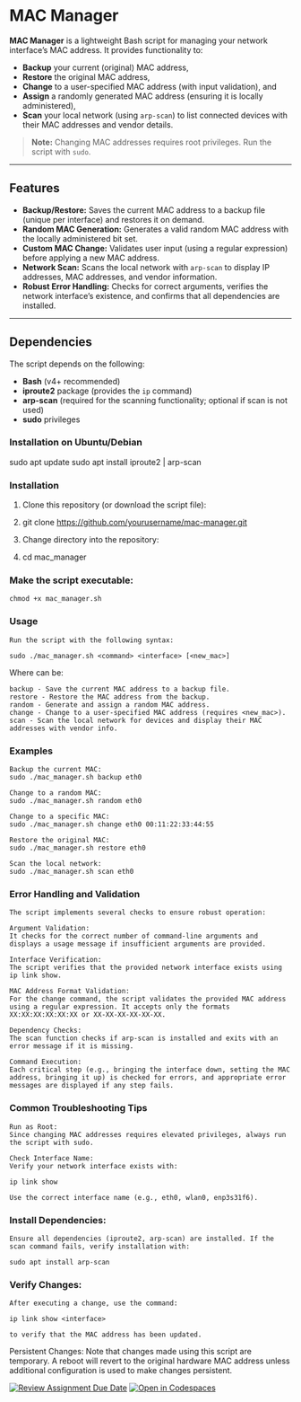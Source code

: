 # MAC Manager

**MAC Manager** is a lightweight Bash script for managing your network interface’s MAC address. It provides functionality to:
- **Backup** your current (original) MAC address,
- **Restore** the original MAC address,
- **Change** to a user-specified MAC address (with input validation), and
- **Assign** a randomly generated MAC address (ensuring it is locally administered),
- **Scan** your local network (using `arp-scan`) to list connected devices with their MAC addresses and vendor details.

> **Note:** Changing MAC addresses requires root privileges. Run the script with `sudo`.

---

## Features

- **Backup/Restore:** Saves the current MAC address to a backup file (unique per interface) and restores it on demand.
- **Random MAC Generation:** Generates a valid random MAC address with the locally administered bit set.
- **Custom MAC Change:** Validates user input (using a regular expression) before applying a new MAC address.
- **Network Scan:** Scans the local network with `arp-scan` to display IP addresses, MAC addresses, and vendor information.
- **Robust Error Handling:** Checks for correct arguments, verifies the network interface’s existence, and confirms that all dependencies are installed.

---

## Dependencies

The script depends on the following:
- **Bash** (v4+ recommended)
- **iproute2** package (provides the `ip` command)
- **arp-scan** (required for the scanning functionality; optional if scan is not used)
- **sudo** privileges

### Installation on Ubuntu/Debian

sudo apt update
sudo apt install iproute2 | arp-scan

### Installation

1. Clone this repository (or download the script file):

2. git clone https://github.com/yourusername/mac-manager.git

3. Change directory into the repository:

4. cd mac_manager

### Make the script executable:

    chmod +x mac_manager.sh

### Usage

    Run the script with the following syntax:

    sudo ./mac_manager.sh <command> <interface> [<new_mac>]

Where <command> can be:

    backup - Save the current MAC address to a backup file.
    restore - Restore the MAC address from the backup.
    random - Generate and assign a random MAC address.
    change - Change to a user-specified MAC address (requires <new_mac>).
    scan - Scan the local network for devices and display their MAC addresses with vendor info.

### Examples

    Backup the current MAC:
    sudo ./mac_manager.sh backup eth0

    Change to a random MAC:
    sudo ./mac_manager.sh random eth0

    Change to a specific MAC:
    sudo ./mac_manager.sh change eth0 00:11:22:33:44:55

    Restore the original MAC:
    sudo ./mac_manager.sh restore eth0

    Scan the local network:
    sudo ./mac_manager.sh scan eth0

### Error Handling and Validation

    The script implements several checks to ensure robust operation:

    Argument Validation:
    It checks for the correct number of command-line arguments and displays a usage message if insufficient arguments are provided.

    Interface Verification:
    The script verifies that the provided network interface exists using ip link show.

    MAC Address Format Validation:
    For the change command, the script validates the provided MAC address using a regular expression. It accepts only the formats XX:XX:XX:XX:XX:XX or XX-XX-XX-XX-XX-XX.

    Dependency Checks:
    The scan function checks if arp-scan is installed and exits with an error message if it is missing.

    Command Execution:
    Each critical step (e.g., bringing the interface down, setting the MAC address, bringing it up) is checked for errors, and appropriate error messages are displayed if any step fails.

### Common Troubleshooting Tips

    Run as Root:
    Since changing MAC addresses requires elevated privileges, always run the script with sudo.

    Check Interface Name:
    Verify your network interface exists with:

    ip link show

    Use the correct interface name (e.g., eth0, wlan0, enp3s31f6).

### Install Dependencies:
    Ensure all dependencies (iproute2, arp-scan) are installed. If the scan command fails, verify installation with:

    sudo apt install arp-scan

### Verify Changes:
    After executing a change, use the command:

    ip link show <interface>

    to verify that the MAC address has been updated.

Persistent Changes:
Note that changes made using this script are temporary. A reboot will revert to the original hardware MAC address unless additional configuration is used to make changes persistent.










[![Review Assignment Due Date](https://classroom.github.com/assets/deadline-readme-button-22041afd0340ce965d47ae6ef1cefeee28c7c493a6346c4f15d667ab976d596c.svg)](https://classroom.github.com/a/tp86o73G)
[![Open in Codespaces](https://classroom.github.com/assets/launch-codespace-2972f46106e565e64193e422d61a12cf1da4916b45550586e14ef0a7c637dd04.svg)](https://classroom.github.com/open-in-codespaces?assignment_repo_id=17802277)
